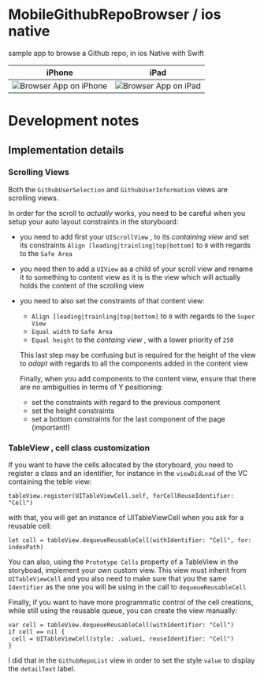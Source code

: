 # MobileGithubRepoBrowser / ios native
sample app to browse a Github repo, in ios Native with Swift

| iPhone        | iPad |
| ------------- |-------- |
| ![Browser App on iPhone](https://raw.githubusercontent.com/pcarion/MobileGithubRepoBrowser/master/iosNative/MobileGithubRepoBrowser/docs/ios-demo.gif) | ![Browser App on iPad](https://raw.githubusercontent.com/pcarion/MobileGithubRepoBrowser/master/iosNative/MobileGithubRepoBrowser/docs/android-demo.gif) |


# Development notes

## Implementation details

### Scrolling Views
Both the `GithubUserSelection` and `GithubUserInformation` views are scrolling views.

In order for the scroll to _actually_ works, you need to be careful when you setup your auto layout constraints in the storyboard:
* you need to add first your `UIScrollView` , to its *containing view* and set its constraints `Align [leading|trainling|top|bottom]` to `0` with regards to the `Safe Area`
* you need then to add a `UIView` as a child of your scroll view and rename it to something to content view as it is is the view which will actually holds the content of the scrolling view
* you need to also set the constraints of that content view: 
  *  `Align [leading|trainling|top|bottom]` to `0` with regards to the `Super View`
  *  `Equal width` to `Safe Area`
  *  `Equal height` to the *containg view* , with a lower priority of `250`
  
  This last step may be confusing but is required for the height of the view to *adapt* with regards to all the components added in the content view
  
  Finally, when you add components to the content view, ensure that there are no ambiguities in terms of Y positioning:
  * set the constraints with regard to the previous component
  * set the height constraints
  * set a bottom constraints for the last component of the page (important!)
  
  
### TableView , cell class customization
If you want to have the cells allocated by the storyboard, you need to register a class and an identifier, for instance in the  `viewDidLoad` of the VC containing the teble view:

```
tableView.register(UITableViewCell.self, forCellReuseIdentifier: "Cell")
```

with that, you will get an instance of UITableViewCell when you ask for a reusable cell:
```
let cell = tableView.dequeueReusableCell(withIdentifier: "Cell", for: indexPath)
```

You can also, using the `Prototype Cells` property of a TableView in the storyboad, implement your own custom view.
This view must inherit from `UITableViewCell` and you also need to make sure that you the same `Identifier` as the one you will be using in the call to `dequeueReusableCell`

Finally, if you want to have more programmatic control of the cell creations, while still using the reusable queue, you can create the view manually:

```
var cell = tableView.dequeueReusableCell(withIdentifier: "Cell")
if cell == nil {
 cell = UITableViewCell(style: .value1, reuseIdentifier: "Cell")
}

```
I did that in the `GithubRepoList` view in order to set the style `value` to display the `detailText` label.

    

